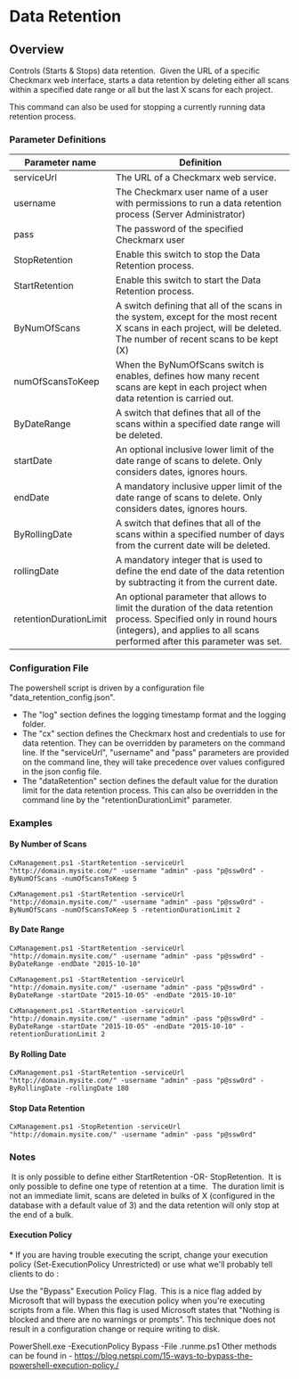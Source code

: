
# Data Retention

## Overview
Controls (Starts & Stops) data retention.  Given the URL of a specific Checkmarx web interface, starts a data retention by deleting either all scans within a specified date range or all but the last X scans for each project.

This command can also be used for stopping a currently running data retention process.

### Parameter Definitions 
|Parameter name	| Definition|
|---|---|
|serviceUrl	| The URL of a Checkmarx web service.|
|username |	The Checkmarx user name of a user with permissions to run a data retention process (Server Administrator)|
|pass|	The password of the specified Checkmarx user|
|StopRetention|	Enable this switch to stop the Data Retention process.|
|StartRetention|	Enable this switch to start the Data Retention process.|
|ByNumOfScans|	A switch defining that all of the scans in the system, except for the most recent X scans in each project, will be deleted. The number of recent scans to be kept (X) |is specified by the numOfScansToKeep parameter.|
|numOfScansToKeep|	When the ByNumOfScans switch is enables, defines how many recent scans are kept in each project when data retention is carried out.|
|ByDateRange|	A switch that defines that all of the scans within a specified date range will be deleted.|
|startDate|An optional inclusive lower limit of the date range of scans to delete. Only considers dates, ignores hours.|
|endDate	|A mandatory inclusive upper limit of the date range of scans to delete. Only considers dates, ignores hours.|
|ByRollingDate|	A switch that defines that all of the scans within a specified number of days from the current date will be deleted.|
|rollingDate|	A mandatory integer that is used to define the end date of the data retention by subtracting it from the current date.|
|retentionDurationLimit	|An optional parameter that allows to limit the duration of the data retention process. Specified only in round hours (integers), and applies to all scans performed after this parameter was set.|

### Configuration File
The powershell script is driven by a configuration file "data_retention_config.json".
- The "log" section defines the logging timestamp format and the logging folder.
- The "cx" section defines the Checkmarx host and credentials to use for data retention. They can be overridden by parameters on the command line. If the "serviceUrl", "username" and "pass" parameters are provided on the command line, they will take precedence over values configured in the json config file.
- The "dataRetention" section defines the default value for the duration limit for the data retention process. This can also be overridden in the command line by the "retentionDurationLimit" parameter.

### Examples
#### By Number of Scans

```CxManagement.ps1 -StartRetention -serviceUrl "http://domain.mysite.com/" -username "admin" -pass "p@ssw0rd" -ByNumOfScans -numOfScansToKeep 5```


```CxManagement.ps1 -StartRetention -serviceUrl "http://domain.mysite.com/" -username "admin" -pass "p@ssw0rd" -ByNumOfScans -numOfScansToKeep 5 -retentionDurationLimit 2```


#### By Date Range

```CxManagement.ps1 -StartRetention -serviceUrl "http://domain.mysite.com/" -username "admin" -pass "p@ssw0rd" -ByDateRange -endDate "2015-10-10"```


```CxManagement.ps1 -StartRetention -serviceUrl "http://domain.mysite.com/" -username "admin" -pass "p@ssw0rd" -ByDateRange -startDate "2015-10-05" -endDate "2015-10-10"```


```CxManagement.ps1 -StartRetention -serviceUrl "http://domain.mysite.com/" -username "admin" -pass "p@ssw0rd" -ByDateRange -startDate "2015-10-05" -endDate "2015-10-10" -retentionDurationLimit 2```


#### By Rolling Date

```CxManagement.ps1 -StartRetention -serviceUrl "http://domain.mysite.com/" -username "admin" -pass "p@ssw0rd" -ByRollingDate -rollingDate 180```


#### Stop Data Retention

``` CxManagement.ps1 -StopRetention -serviceUrl "http://domain.mysite.com/" -username "admin" -pass "p@ssw0rd" ```

### Notes
 It is only possible to define either StartRetention -OR- StopRetention.
 It is only possible to define one type of retention at a time.
 The duration limit is not an immediate limit, scans are deleted in bulks of X (configured in the database with a default value of 3) and the data retention will only stop at the end of a bulk.
#### Execution Policy
* If you are having trouble executing the script, change your execution policy (Set-ExecutionPolicy Unrestricted) or use what we'll probably tell clients to do :

Use the "Bypass" Execution Policy Flag.  This is a nice flag added by Microsoft that will bypass the execution policy when you're executing scripts from a file. When this flag is used Microsoft states that "Nothing is blocked and there are no warnings or prompts". This technique does not result in a configuration change or require writing to disk.

PowerShell.exe -ExecutionPolicy Bypass -File .runme.ps1
Other methods can be found in - https://blog.netspi.com/15-ways-to-bypass-the-powershell-execution-policy./
